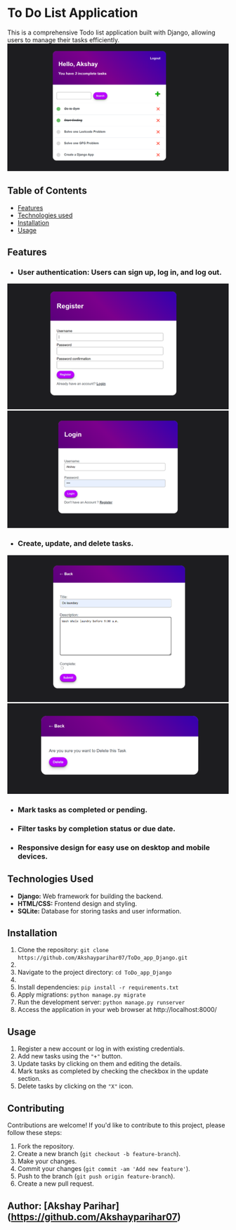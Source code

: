# To Do List Application

This is a comprehensive Todo list application built with Django, allowing users to manage their tasks efficiently.
![.](assets/app.png)

## Table of Contents
- [Features](#features)
- [Technologies used](#technologies-used)
- [Installation](#installation)
- [Usage](#usage)

## Features
- ### User authentication: Users can sign up, log in, and log out.
![.](assets/register.png)
![.](assets/login.png)
- ### Create, update, and delete tasks.
![.](assets/update.png)
![.](assets/delete.png)
- ### Mark tasks as completed or pending.
- ### Filter tasks by completion status or due date.
- ### Responsive design for easy use on desktop and mobile devices.

## Technologies Used

- **Django:** Web framework for building the backend.
- **HTML/CSS:** Frontend design and styling.
- **SQLite:** Database for storing tasks and user information.

## Installation

1. Clone the repository: `git clone https://github.com/Akshayparihar07/ToDo_app_Django.git`
2. 
2. Navigate to the project directory: `cd ToDo_app_Django`
3. 
3. Install dependencies: `pip install -r requirements.txt`
4. Apply migrations: `python manage.py migrate`
5. Run the development server: `python manage.py runserver`
6. Access the application in your web browser at http://localhost:8000/

## Usage

1. Register a new account or log in with existing credentials.
2. Add new tasks using the `"+"` button.
3. Update tasks by clicking on them and editing the details.
4. Mark tasks as completed by checking the checkbox in the update section.
5. Delete tasks by clicking on the `"X"` icon.

## Contributing

Contributions are welcome! If you'd like to contribute to this project, please follow these steps:

1. Fork the repository.
2. Create a new branch (`git checkout -b feature-branch`).
3. Make your changes.
4. Commit your changes (`git commit -am 'Add new feature'`).
5. Push to the branch (`git push origin feature-branch`).
6. Create a new pull request.

## Author: [Akshay Parihar] (https://github.com/Akshayparihar07)








